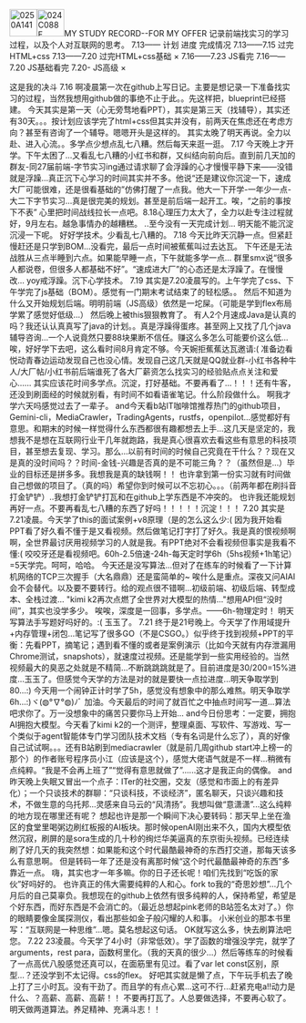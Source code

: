 <img width="48" height="48" alt="0250A141" src="https://github.com/user-attachments/assets/84adaba1-aa06-431a-a59b-f5dc94f01911" /><img width="48" height="48" alt="024C088F" src="https://github.com/user-attachments/assets/5d0d62d5-98c1-4664-a3f6-fec22c0f4c76" />MY STUDY RECORD--FOR MY OFFER 
记录前端找实习的学习过程，以及个人对互联网的思考。
7.13——
计划                                    进度                                              完成情况
7.13——7.15 过完HTML+css         7.13——7.20 过完HTML+css基础                                   ×
7.16——7.23 JS看完               7.16——7.20 JS基础看完         7.20- JS高级                    ×

这是我的决斗
7.16
  啊凌晨第一次在github上写日记。主要是想记录一下准备找实习的过程，当然我想用github做的事绝不止于此。。先这样把，blueprint已经搭建。
  今天其实是第一天（心无旁骛地看PPT），其实是第三天（找辅导），其实还有30天。。。按计划应该学完了html+css但其实并没有，前两天在焦虑还在考虑方向？甚至有咨询了一个辅导。嗯嗯开头是这样的。
  其实太晚了明天再说。全力以赴、进入心流。。多学点少想点乱七八糟。然后每天来逛一逛。
7.17
  今天晚上才开学。下午太困了...又看乱七八糟的小红书和群，又纠结向前向后。直到前几天加的群友-同27届前端-字节实习ing通过请求聊了会浮躁的心才慢慢平静下来——没错就是浮躁...真正沉下心学习的时间其实并不多。他说“还是建议你沉淀一下，速成大厂可能很难，还是很看基础的”仿佛打醒了一点我。他大一下开学-一年少一点-大二下字节实习...真是很完美的规划。甚至是前后端一起开工。唉，“之前的事按下不表”
  心里把时间战线拉长一点吧。8.18心理压力太大了，全力以赴专注过程就好，9月左右。越急事情办的越糟糕。
  ..至今没有一天完成计划...
  明天能不能沉淀沉浸一下呢。
  好好学技术。少看乱七八糟的。
7.18
  今天比昨天沉静一点。但紧赶慢赶还是只学到BOM...没看完，最后一点时间被蕉蕉叫过去达瓦。
  下午还是无法战胜从三点半睡到六点。如果能早睡一点，下午就能多学一点...
  群里smx说“很多人都说卷，但很多人都基础不好”。“速成进大厂”的心态还是太浮躁了。在慢慢改...
  yoy戒浮躁。沉下心学技术。
7.19
  其实是7.20凌晨写的。上午学完了css、下午学完了js基础（BOM）。感觉有一门期末考试结束了的轻松感。。
  然后不知道为什么又开始规划后端。明明前端（JS高级）依然是一坨屎。（可能是学到flex布局学累了感觉好低级...）
  然后晚上被this狠狠教育了。
  有人2个月速成Java是认真的吗？我还认认真真写了java的计划。。真是浮躁得蛋疼。甚至网上又找了几个java辅导咨询...一个人说竟然只要88块果断不信任。赚这么多怎么可能要价这么低...
  唉，好好学下去吧，这么看时间8月肯定不够。今天婉拒蕉蕉达瓦邀请:( 准备边看悦动青春边运动发现自己也没心情。发现自己这几天就是QQ就业群-小红书各种牛人/大厂帖/小红书前后端谁死了各大厂薪资怎么找实习的经验贴点点关注和爱心......
  其实应该花时间多学点。沉淀，打好基础。不要再看了...！！！还有牛客，还没到刷面经的时候就别看，有时间不如看语雀笔记。什么阶段做什么。
  啊我才学六天吗感觉过去了一辈子。
  and今天看b站IT咖啡馆推荐热门的github项目，Gemini-cli，MediaCrawler，TradingAgents，rustfs，openpilot...感觉都好有意思。和期末的时候一样觉得什么东西都很有趣都想去上手...这几天是坚定的，我想我不是想在互联网行业干几年就跑路，我是真心很喜欢去看这些有意思的科技项目，甚至想去复现、学习。那么...以前有时间的时候自己究竟在干什么？？现在又是真的没时间吗？？时间-金钱-兴趣是否真的是不可能三角？？（虽然但是...）毕业的目标还是拼多多。我想我是真的缺钱啊！！
  也许拿到第一份实习就有时间做自己想做的项目了。（真的吗）希望你到时候可以不忘初心。。。（前两年都在刷抖音打金铲铲）..我想打金铲铲打瓦和在github上学东西是不冲突的。
  也许我还能规划再好一点。不要再看乱七八糟的东西了好吗！！！！！沉淀！！！
7.20
  其实是7.21凌晨。今天学了this的面试案例+v8原理（是的怎么这么少:( 因为我开始看PPT看了好久看不懂于是又看视频。然后做笔记打字打了好久。我是真的恨视频啊啊，全世界最讨厌用视频学习的人就是我。有PPT绝对不会看视频但事实是我看不懂:(
  咬咬牙还是看视频吧。60h-2.5倍速-24h-每天定时学6h（5hs视频+1h笔记）=5天学完。呵呵，哈哈。
  今天还是没写算法...但对了在练车的时候看了一下计算机网络的TCP三次握手（大名鼎鼎）还是蛮简单的~
  唉什么是重点。深夜又问AIAI会不会替代。以及要不要转行。给的观点很不错啊...初级前端、初级后端、转型成本、全栈过渡...
  "kimi k2再次点燃了全世界对大模型的热情..."想用API但“没时间”，其实也没学多少。
  唉唉，深度是一回事，多学点。——6h-物理定时！
  明天写算法手写题好吗好的。:(
  玉玉了。
7.21
  终于是21号晚上。今天学了作用域提升+内存管理+闭包...笔记写了很多GO（不是CSGO。）似乎终于找到视频+PPT的平衡：先看PPT，摘笔记；遇到看不懂的或者是案例演示（比如今天就有内存泄漏用Chrome测试，snapshots），就速度过视频。还是能学到一些实用经验的。当然视频最大的臭恶之处就是不精简...不断跳跳跳就是了。目前进度是30/200=15%进度...玉玉了。但感觉今天学的方法是对的就是要快一点拉进度...明天争取学到80...:)
  今天用一个闹钟正计时学了5h，感觉没有想象中的那么难熬。明天争取学6h...:)ヾ(◍°∇°◍)ﾉﾞ
  加油。今天最后的时间了就百忙之中抽点时间写一道...算法吧求你了。万一没想象中的痛苦只要你马上开始...
  and今日份思考：一定要，拥抱AI拥抱大模型。今天看了kimi k2的一个测评，整理桌面、写软件、写游戏、写一个类似于agent智能体专门学习团队技术文档（专有名词是什么忘了），真的好像自己试试啊。。。还有B站刷到mediacrawler（就是前几周github start冲上榜一的那个）的作者账号程序员小江（应该是这个），感觉大佬语气就是不一样...稍微有点纯粹。“我是不会再上班了”“觉得有意思就做了”......这才是我正向的偶像。
  and昨天晚上失眠又冒出一个点子：ITer的社交圈，交友（感觉和市面上的有差异化）；一个只谈技术的群聊：“只谈科技，不谈经济”，匿名聊天，只谈兴趣和技术，不做生意的乌托邦...灵感来自马云的“风清扬”。我想叫做“意潇潇”...这么纯粹的地方现在哪里还有呢？
  想起也许是那一个瞬间下决心要转码：那天早上坐在渔区的食堂里喝粥边刷红板报的AI板块。那时候openAI刚出来不久，国内大模型依然沉寂，刷屏的是sora生成的几十秒的绚烂华美逼真的东京街头视频。已经连续刷了好几天的我突然想：如果能和这个时代最酷最神奇的东西打交道，那每天该多么有意思啊。
  但是转码一年了还是没有离那时候“这个时代最酷最神奇的东西”多靠近一点。
  嗨，其实也才一年多嘛。你的日子还长呢！咱们先找到“吃饭的家伙”好吗好的。
  也许真正的伟大需要纯粹的人和心。fork to我的“奇思妙想”...几个月后的自己莫辜负。我想现在的github上依然有很多纯粹的人，保持希望，希望是个好东西，而好东西是不会消亡的。（最近总想起pink老师的B站签名太对了。）你的眼睛要像金属探测仪，看出那些如金子般闪耀的人和事。
  小米创业的那本书里写：“互联网是一种思维”...嗯。莫名想起这句话。
  OK就写这么多，快去刷算法吧您。
7.22
  23凌晨。今天学了4小时（非常低效）。学了函数的增强没学完，就学了arguments，rest para，函数柯里化。（我的天真的很少...）然后等练车的时候看了一点高优八股感觉还真可以，在面筋里有见过。看了var let const区别，原型...？还没学到不太记得。css的flex。
  好吧其实就是懒了点，下午玩手机去了晚上打了三小时瓦。没有干劲了。而且学的有点心累...这可不行...赶紧充电a!!动力是什么、？高薪、高薪、高薪！！
  不要再打瓦了。人总要做选择，不要再心软了。
  明天做两道算法。养足精神、充满斗志！！
